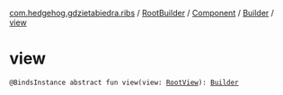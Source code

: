 [com.hedgehog.gdzietabiedra.ribs](../../../index.md) / [RootBuilder](../../index.md) / [Component](../index.md) / [Builder](index.md) / [view](./view.md)

# view

`@BindsInstance abstract fun view(view: `[`RootView`](../../../-root-view/index.md)`): `[`Builder`](index.md)